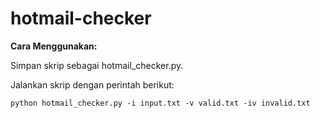 # hotmail-checker

**Cara Menggunakan:**

Simpan skrip sebagai hotmail_checker.py.

Jalankan skrip dengan perintah berikut:

```python hotmail_checker.py -i input.txt -v valid.txt -iv invalid.txt```

